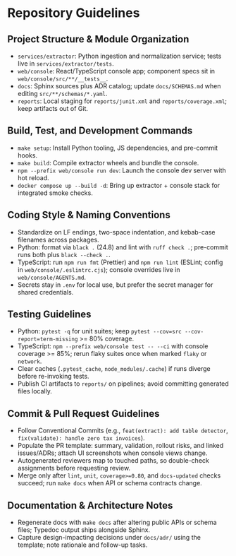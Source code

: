 # Repository Guidelines

## Project Structure & Module Organization
- `services/extractor`: Python ingestion and normalization service; tests live in `services/extractor/tests`.
- `web/console`: React/TypeScript console app; component specs sit in `web/console/src/**/__tests__`.
- `docs`: Sphinx sources plus ADR catalog; update `docs/SCHEMAS.md` when editing `src/**/schemas/*.yaml`.
- `reports`: Local staging for `reports/junit.xml` and `reports/coverage.xml`; keep artifacts out of Git.

## Build, Test, and Development Commands
- `make setup`: Install Python tooling, JS dependencies, and pre-commit hooks.
- `make build`: Compile extractor wheels and bundle the console.
- `npm --prefix web/console run dev`: Launch the console dev server with hot reload.
- `docker compose up --build -d`: Bring up extractor + console stack for integrated smoke checks.

## Coding Style & Naming Conventions
- Standardize on LF endings, two-space indentation, and kebab-case filenames across packages.
- Python: format via `black .` (24.8) and lint with `ruff check .`; pre-commit runs both plus `black --check .`.
- TypeScript: run `npm run fmt` (Prettier) and `npm run lint` (ESLint; config in `web/console/.eslintrc.cjs`); console overrides live in `web/console/AGENTS.md`.
- Secrets stay in `.env` for local use, but prefer the secret manager for shared credentials.

## Testing Guidelines
- Python: `pytest -q` for unit suites; keep `pytest --cov=src --cov-report=term-missing` >= 80% coverage.
- TypeScript: `npm --prefix web/console test -- --ci` with console coverage >= 85%; rerun flaky suites once when marked `flaky` or `network`.
- Clear caches (`.pytest_cache`, `node_modules/.cache`) if runs diverge before re-invoking tests.
- Publish CI artifacts to `reports/` on pipelines; avoid committing generated files locally.

## Commit & Pull Request Guidelines
- Follow Conventional Commits (e.g., `feat(extract): add table detector`, `fix(validate): handle zero tax invoices`).
- Populate the PR template: summary, validation, rollout risks, and linked issues/ADRs; attach UI screenshots when console views change.
- Autogenerated reviewers map to touched paths, so double-check assignments before requesting review.
- Merge only after `lint`, `unit`, `coverage>=0.80`, and `docs-updated` checks succeed; run `make docs` when API or schema contracts change.

## Documentation & Architecture Notes
- Regenerate docs with `make docs` after altering public APIs or schema files; Typedoc output ships alongside Sphinx.
- Capture design-impacting decisions under `docs/adr/` using the template; note rationale and follow-up tasks.